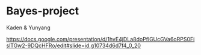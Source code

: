 # Bayes-project

Kaden & Yunyang

https://docs.google.com/presentation/d/1hvE4jDLa8doPflGUcGVa6oRPS0FislTGw2-9DQcHFRo/edit#slide=id.g10734d6d7f4_0_20
